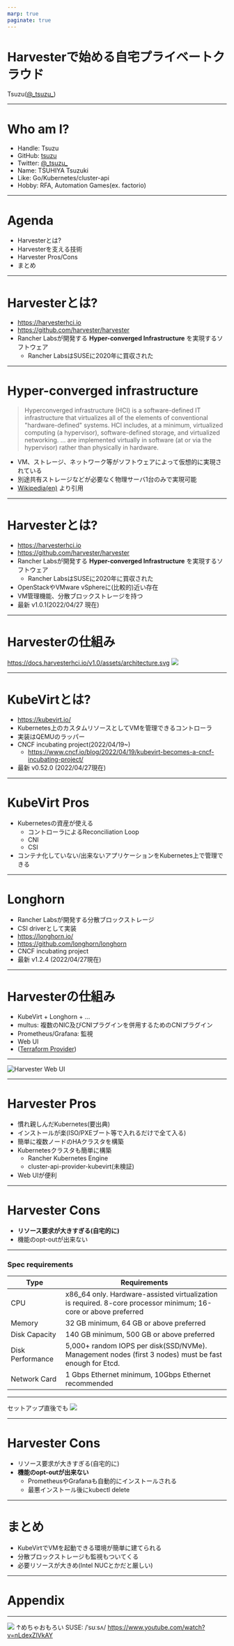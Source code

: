 ```yaml
---
marp: true
paginate: true
---
```


# Harvesterで始める自宅プライベートクラウド
Tsuzu([@\_tsuzu\_](https://twitter.com/_tsuzu_))

---
# Who am I?
- Handle: Tsuzu
- GitHub: [tsuzu](https://github.com/tsuzu)
- Twitter: [@\_tsuzu\_](https://twitter.com/_tsuzu_)
- Name: TSUHIYA Tsuzuki
- Like: Go/Kubernetes/cluster-api
- Hobby: RFA, Automation Games(ex. factorio)

---
# Agenda
- Harvesterとは?
- Harvesterを支える技術
- Harvester Pros/Cons
- まとめ

---
# Harvesterとは?
- https://harvesterhci.io
- https://github.com/harvester/harvester
- Rancher Labsが開発する **Hyper-converged Infrastructure** を実現するソフトウェア
    - Rancher LabsはSUSEに2020年に買収された

---
# Hyper-converged infrastructure
> Hyperconverged infrastructure (HCI) is a software-defined IT infrastructure that virtualizes all of the elements of conventional "hardware-defined" systems. HCI includes, at a minimum, virtualized computing (a hypervisor), software-defined storage, and virtualized networking.
> ... are implemented virtually in software (at or via the hypervisor) rather than physically in hardware.

- VM、ストレージ、ネットワーク等がソフトウェアによって仮想的に実現されている
- 別途共有ストレージなどが必要なく物理サーバ1台のみで実現可能
- [Wikipedia(en)](https://en.wikipedia.org/wiki/Hyper-converged_infrastructure) より引用

---
# Harvesterとは?
- https://harvesterhci.io
- https://github.com/harvester/harvester
- Rancher Labsが開発する **Hyper-converged Infrastructure** を実現するソフトウェア
    - Rancher LabsはSUSEに2020年に買収された
- OpenStackやVMware vSphereに(比較的)近い存在
- VM管理機能、分散ブロックストレージを持つ
- 最新 v1.0.1(2022/04/27 現在)

---
# Harvesterの仕組み
https://docs.harvesterhci.io/v1.0/assets/architecture.svg
![](./architecture.svg)

---
# KubeVirtとは?
- https://kubevirt.io/
- Kubernetes上のカスタムリソースとしてVMを管理できるコントローラ
- 実装はQEMUのラッパー
- CNCF incubating project(2022/04/19~)
    - https://www.cncf.io/blog/2022/04/19/kubevirt-becomes-a-cncf-incubating-project/
- 最新 v0.52.0 (2022/04/27現在)

---
# KubeVirt Pros
- Kubernetesの資産が使える
    - コントローラによるReconciliation Loop
    - CNI
    - CSI
- コンテナ化していない/出来ないアプリケーションをKubernetes上で管理できる

---
# Longhorn
- Rancher Labsが開発する分散ブロックストレージ
- CSI driverとして実装
- https://longhorn.io/
- https://github.com/longhorn/longhorn
- CNCF incubating project
- 最新 v1.2.4 (2022/04/27現在)

---
# Harvesterの仕組み
- KubeVirt + Longhorn + ...
- multus: 複数のNIC及びCNIプラグインを併用するためのCNIプラグイン
- Prometheus/Grafana: 監視
- Web UI
- ([Terraform Provider](https://docs.harvesterhci.io/v1.0/terraform/terraform/))

---

![Harvester Web UI](./harvester-ui.png)

---
# Harvester Pros
- 慣れ親しんだKubernetes(要出典)
- インストールが楽(ISO/PXEブート等で入れるだけで全て入る)
- 簡単に複数ノードのHAクラスタを構築
- Kubernetesクラスタも簡単に構築
    - Rancher Kubernetes Engine
    - cluster-api-provider-kubevirt(未検証)
- Web UIが便利

---
# Harvester Cons
- **リソース要求が大きすぎる(自宅的に)**
- 機能のopt-outが出来ない

---
### Spec requirements
|Type|Requirements|
|--|--|
|CPU |	x86_64 only. Hardware-assisted virtualization is required. 8-core processor minimum; 16-core or above preferred |
|Memory |	32 GB minimum, 64 GB or above preferred |
|Disk Capacity |	140 GB minimum, 500 GB or above preferred |
|Disk Performance |	5,000+ random IOPS per disk(SSD/NVMe). Management nodes (first 3 nodes) must be fast enough for Etcd. |
|Network Card |	1 Gbps Ethernet minimum, 10Gbps Ethernet recommended |

---
セットアップ直後でも
![](./capacity.png)

---
# Harvester Cons
- リソース要求が大きすぎる(自宅的に)
- **機能のopt-outが出来ない**
    - PrometheusやGrafanaも自動的にインストールされる
    - 最悪インストール後にkubectl delete

---
# まとめ
- KubeVirtでVMを起動できる環境が簡単に建てられる
- 分散ブロックストレージも監視もついてくる
- 必要リソースが大きめ(Intel NUCとかだと厳しい)

---
# Appendix
---
[![](suse.png)](https://www.youtube.com/watch?v=nLdexZlVkAY)
↑めちゃおもろい SUSE: /ˈsʊːsʌ/            https://www.youtube.com/watch?v=nLdexZlVkAY
